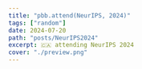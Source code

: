 ```yaml
---
title: "pbb.attend(NeurIPS, 2024)"
tags: ["random"]
date: 2024-07-20
path: "posts/NeurIPS2024"
excerpt: 🇨🇦 attending NeurIPS 2024
cover: "./preview.png"
---
```


##
